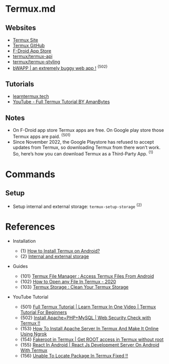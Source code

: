 # Termux.md

## Websites
* [Termux Site](https://termux.dev/en/)
* [Termux GitHub](https://github.com/termux/termux-app)
* [F-Droid App Store](https://f-droid.org/en/)
* [termux/termux-api](https://github.com/termux/termux-api)
* [termux/termux-styling](https://github.com/termux/termux-styling)
* [bWAPP | an extremely buggy web app !](http://www.itsecgames.com/index.htm) <sup>{502}</sup>

## Tutorials
* [learntermux.tech](https://www.learntermux.tech/)
* [YouTube - Full Termux Tutorial BY AmanBytes](https://www.youtube.com/playlist?list=PLXIDHr1YZnmFgj-73FxRcpOtA6qzKrfLF)

## Notes
* On F-Droid app store Termux apps are free. On Google play store those Termux apps are paid. <sup>{501}</sup>
* Since November 2022, the Google Playstore has refused to accept updates from Termux, so downloading Termux from there won’t work. So, here’s how you can download Termux as a Third-Party App. <sup>{1}</sup>

# Commands

## Setup
* Setup internal and external storage: `termux-setup-storage` <sup>{2}</sup>

# References

* Installation
  * {1} [How to Install Termux on Android?](https://www.geeksforgeeks.org/how-to-install-termux-on-android/)
  * {2} [Internal and external storage](https://wiki.termux.com/wiki/Internal_and_external_storage)

* Guides
  * {101} [Termux File Manager : Access Termux Files From Android](https://www.learntermux.tech/2020/10/Termux-File-Manager.html)
  * {102} [How to Open any File In Termux - 2020](https://www.learntermux.tech/2020/09/how-to-open-any-file-in-termux-2020.html)
  * {103} [Termux Storage : Clean Your Termux Storage](https://www.learntermux.tech/2020/10/Clean-Termux-Storage.html)

* YouTube Tutorial
  * {501} [Full Termux Tutorial | Learn Termux In One Video | Termux Tutorial For Beginners](https://www.youtube.com/watch?v=3I1LmWhY9Ig)
  * {502} [Install Apache+PHP+MySQL | Web Security Check with Termux !!](https://www.youtube.com/watch?v=SXaz0U6bKZE)
  * {153} [How To Install Apache Server In Termux And Make It Online Using Ngrok](https://www.youtube.com/watch?v=Yw544vPE4pU)
  * {154} [Fakeroot in Termux | Get ROOT access in Termux without root](https://www.youtube.com/watch?v=bsqAs77EMaM)
  * {155} [React In Android | React Js Development Server On Android With Termux](https://www.youtube.com/watch?v=Ch4dJ-vw_qQ)
  * {156} [Unable To Locate Package In Termux Fixed !!](https://www.youtube.com/watch?v=g2w3B681Hdk)
